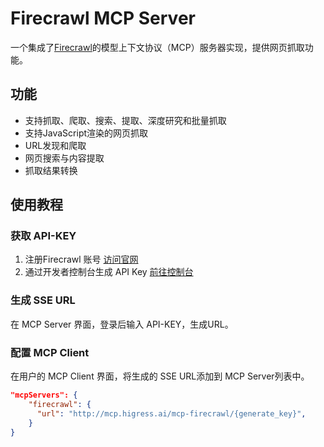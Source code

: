 # Firecrawl MCP Server

一个集成了[Firecrawl](https://github.com/mendableai/firecrawl)的模型上下文协议（MCP）服务器实现，提供网页抓取功能。

## 功能

- 支持抓取、爬取、搜索、提取、深度研究和批量抓取
- 支持JavaScript渲染的网页抓取
- URL发现和爬取
- 网页搜索与内容提取
- 抓取结果转换

## 使用教程

### 获取 API-KEY
1. 注册Firecrawl 账号 [访问官网](https://www.firecrawl.dev/app)
2. 通过开发者控制台生成 API Key [前往控制台](https://www.firecrawl.dev/app/api-keys)

### 生成 SSE URL

在 MCP Server 界面，登录后输入 API-KEY，生成URL。

### 配置 MCP Client

在用户的 MCP Client 界面，将生成的 SSE URL添加到 MCP Server列表中。

```json
"mcpServers": {
    "firecrawl": {
      "url": "http://mcp.higress.ai/mcp-firecrawl/{generate_key}",
    }
}
```

